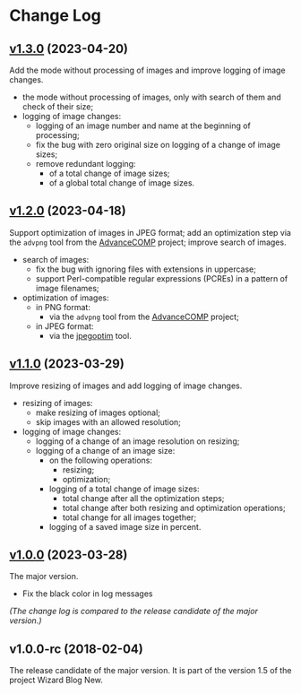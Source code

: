 # Change Log

## [v1.3.0](https://github.com/thewizardplusplus/image-preparer/tree/v1.3.0) (2023-04-20)

Add the mode without processing of images and improve logging of image changes.

- the mode without processing of images, only with search of them and check of their size;
- logging of image changes:
  - logging of an image number and name at the beginning of processing;
  - fix the bug with zero original size on logging of a change of image sizes;
  - remove redundant logging:
    - of a total change of image sizes;
    - of a global total change of image sizes.

## [v1.2.0](https://github.com/thewizardplusplus/image-preparer/tree/v1.2.0) (2023-04-18)

Support optimization of images in JPEG format; add an optimization step via the `advpng` tool from the [AdvanceCOMP](http://www.advancemame.it/) project; improve search of images.

- search of images:
  - fix the bug with ignoring files with extensions in uppercase;
  - support Perl-compatible regular expressions (PCREs) in a pattern of image filenames;
- optimization of images:
  - in PNG format:
    - via the `advpng` tool from the [AdvanceCOMP](http://www.advancemame.it/) project;
  - in JPEG format:
    - via the [jpegoptim](https://github.com/tjko/jpegoptim) tool.

## [v1.1.0](https://github.com/thewizardplusplus/image-preparer/tree/v1.1.0) (2023-03-29)

Improve resizing of images and add logging of image changes.

- resizing of images:
  - make resizing of images optional;
  - skip images with an allowed resolution;
- logging of image changes:
  - logging of a change of an image resolution on resizing;
  - logging of a change of an image size:
    - on the following operations:
      - resizing;
      - optimization;
    - logging of a total change of image sizes:
      - total change after all the optimization steps;
      - total change after both resizing and optimization operations;
      - total change for all images together;
    - logging of a saved image size in percent.

## [v1.0.0](https://github.com/thewizardplusplus/image-preparer/tree/v1.0.0) (2023-03-28)

The major version.

- Fix the black color in log messages

_(The change log is compared to the release candidate of the major version.)_

## v1.0.0-rc (2018-02-04)

The release candidate of the major version. It is part of the version 1.5 of the project Wizard Blog New.
